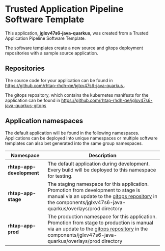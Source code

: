 # Trusted Application Pipeline Software Template

This application, **jglxv47s6-java-quarkus**, was created from a Trusted Application Pipeline Software Template.

The software templates create a new source and gitops deployment repositories with a sample source application. 

## Repositories

The source code for your application can be found in [https://github.com/rhtap-rhdh-qe/jglxv47s6-java-quarkus ](https://github.com/rhtap-rhdh-qe/jglxv47s6-java-quarkus ).
 
The gitops repository, which contains the kubernetes manifests for the application can be found in 
[https://github.com/rhtap-rhdh-qe/jglxv47s6-java-quarkus-gitops ](https://github.com/rhtap-rhdh-qe/jglxv47s6-java-quarkus-gitops ) 

## Application namespaces 

The default application will be found in the following namespaces. Applications can be deployed into unique namespaces or multiple software templates can also bet generated into the same group namespaces.  

|  Namespace   |  Description   |  
| -------- | -------- |   
| **rhtap-app-development** | The default application during development. Every build will be deployed to this namespace for testing. | 
| **rhtap-app-stage** | The staging namespace for this application. Promotion from development to stage is manual via an update to the [gitops repository](https://github.com/rhtap-rhdh-qe/jglxv47s6-java-quarkus-gitops ) in the components/jglxv47s6-java-quarkus/overlays/prod directory |  
| **rhtap-app-prod** | The production namespace for this application. Promotion from stage to production is manual via an update to the [gitops repository](https://github.com/rhtap-rhdh-qe/jglxv47s6-java-quarkus-gitops ) in the components/jglxv47s6-java-quarkus/overlays/prod directory | 